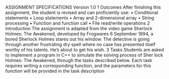 ASSIGNMENT SPECIFICATIONS
 Version 1.0
 1 Outcomes
 After finishing this assignment, the student is revised and can proficiently use:
 • Conditional statements
 • Loop statements
 • Array and 2-dimensional array
 • String processing
 • Function and function call
 • File read/write operations
 2 Introduction
 The assignment is adapted from the video game Sherlock Holmes: The Awakened, developed by
 Frogwares
 6 September 1894, a bored Sherlock Holmes stares out his window. The detective is going
 through another frustrating dry spell where no case has presented itself worthy of his talents.
 He’s about to get his wish.
 3 Tasks
 Students are asked to implement a program in C++ to simulate the solving process of Sher
lock Holmes: The Awakened, through the tasks described below. Each task requires writing
 a corresponding function, and the parameters for this function will be provided in the task
 description
